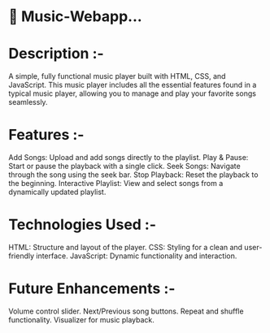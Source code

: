 # 🎵 Music-Webapp...

# Description :-
A simple, fully functional music player built with HTML, CSS, and JavaScript. This music player includes all the essential features found in a typical music player, allowing you to manage and play your favorite songs seamlessly.

# Features :-
Add Songs: Upload and add songs directly to the playlist.
Play & Pause: Start or pause the playback with a single click.
Seek Songs: Navigate through the song using the seek bar.
Stop Playback: Reset the playback to the beginning.
Interactive Playlist: View and select songs from a dynamically updated playlist.

# Technologies Used :-
HTML: Structure and layout of the player.
CSS: Styling for a clean and user-friendly interface.
JavaScript: Dynamic functionality and interaction.

# Future Enhancements :-
Volume control slider.
Next/Previous song buttons.
Repeat and shuffle functionality.
Visualizer for music playback.

